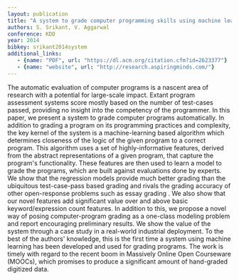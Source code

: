 ```yaml
---
layout: publication
title: "A system to grade computer programming skills using machine learning"
authors: S. Srikant, V. Aggarwal
conference: KDD
year: 2014
bibkey: srikant2014system
additional_links:
   - {name: "PDF", url: "https://dl.acm.org/citation.cfm?id=2623377"}
   - {name: "website", url: "http://research.aspiringminds.com/"}
---
```

The automatic evaluation of computer programs is a nascent area of research with a potential for large-scale impact. Extant program assessment systems score mostly based on the number of test-cases passed, providing no insight into the competency of the programmer. In this paper, we present a system to grade computer programs automatically. In addition to grading a program on its programming practices and complexity, the key kernel of the system is a machine-learning based algorithm which determines closeness of the logic of the given program to a correct program. This algorithm uses a set of highly-informative features, derived from the abstract representations of a given program, that capture the program's functionality. These features are then used to learn a model to grade the programs, which are built against evaluations done by experts. We show that the regression models provide much better grading than the ubiquitous test-case-pass based grading and rivals the grading accuracy of other open-response problems such as essay grading . We also show that our novel features add significant value over and above basic keyword/expression count features. In addition to this, we propose a novel way of posing computer-program grading as a one-class modeling problem and report encouraging preliminary results. We show the value of the system through a case study in a real-world industrial deployment. To the best of the authors' knowledge, this is the first time a system using machine learning has been developed and used for grading programs. The work is timely with regard to the recent boom in Massively Online Open Courseware (MOOCs), which promises to produce a significant amount of hand-graded digitized data.
